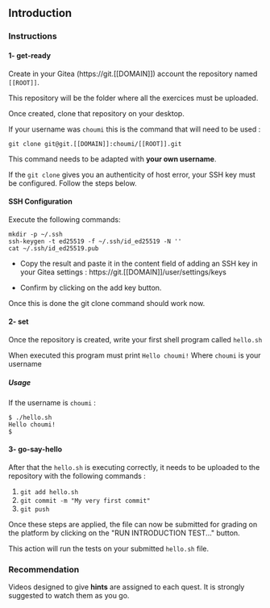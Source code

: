 ## Introduction

### Instructions

#### 1- get-ready

Create in your Gitea (https://git.[[DOMAIN]]) account the repository named `[[ROOT]]`.

This repository will be the folder where all the exercices must be uploaded.

Once created, clone that repository on your desktop.

If your username was `choumi` this is the command that will need to be used :

`git clone git@git.[[DOMAIN]]:choumi/[[ROOT]].git`

This command needs to be adapted with **your own username**.

If the `git clone` gives you an authenticity of host error, your SSH key must be configured.
Follow the steps below.

#### SSH Configuration

Execute the following commands:

```console
mkdir -p ~/.ssh
ssh-keygen -t ed25519 -f ~/.ssh/id_ed25519 -N ''
cat ~/.ssh/id_ed25519.pub
```

- Copy the result and paste it in the content field of adding an SSH key in your Gitea settings : https://git.[[DOMAIN]]/user/settings/keys

- Confirm by clicking on the add key button.

Once this is done the git clone command should work now.

#### 2- set

Once the repository is created, write your first shell program called `hello.sh`

When executed this program must print `Hello choumi!`
Where `choumi` is your username

##### Usage

If the username is `choumi` :

```console
$ ./hello.sh
Hello choumi!
$
```

#### 3- go-say-hello

After that the `hello.sh` is executing correctly, it needs to be uploaded to the repository with the following commands :

1. `git add hello.sh`
2. `git commit -m "My very first commit"`
3. `git push`

Once these steps are applied, the file can now be submitted for grading on the platform by clicking on the "RUN INTRODUCTION TEST..." button.

This action will run the tests on your submitted `hello.sh` file.

### Recommendation

Videos designed to give **hints** are assigned to each quest. It is strongly suggested to watch them as you go.
